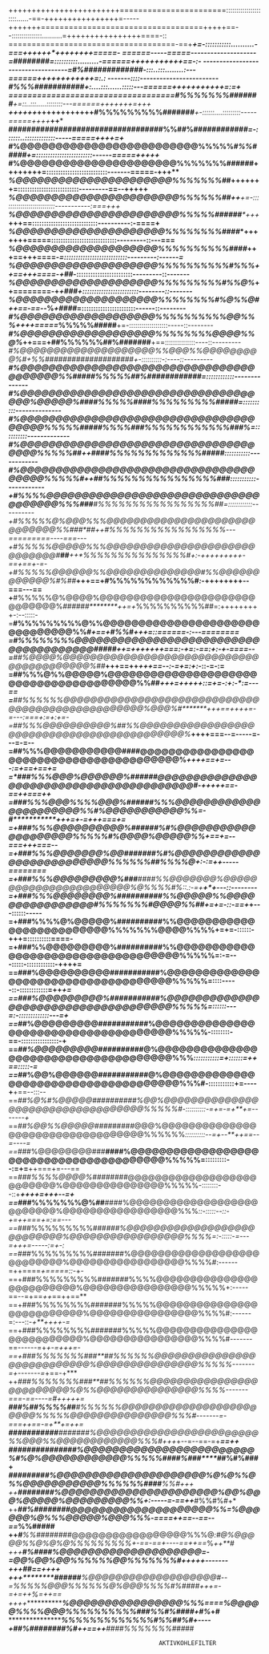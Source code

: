 
++++++++++++++++++++++++=======================:::::::::::::::::::::......-==-++++++++++++++++=-----
+++++++===================================+++++==--:::::::::::::::..........=++++++++++++++++====-::
====================================-==+***********+=-:::::::::::..........-===++++++*++++++++=====-
======-----=====--------------------=#####**###*******=::::::::::.........-======+++***++++++++==-:-
-----------------------------------=#%###########*##****-:::..:::........:---======+++*+++++++++=:.:
-------::::------------------------#%%%###########******+:....:::......:::::---======+++++++++++=:=+
===================================#%%%%%%%#######******+=::..:::.....::::::::---======+++*+++*+=+++
******++++++***********++++++++++++#%%%%%%%%%#######*****+-::::::....:::::::::-----=====++++***++***
**##################################%%##%############****=-::::::..:::::::::::::-----=====++++*=+***
**#%@@@@@@@@@@@@@@@@@@@@@@@@@%%%%%*#%%#####************+=::::::::::::::::::::::::------=====+++++***
**#%@@@@@@@@@@@@@@@@@@@@@@%%%%%%%#**###**##****++++++++=::::::::::::::::::::::::::-------=====-+++**
***%@@@@@@@@@@@@@@@@@@@@@@%%%%%%%#*#************+++++++=::::::::::::::::::::::::::---------==--+++++
***%@@@@@@@@@@@@@@@@@@@@@@@%%%%%%##**************++**+=-::::::::::::::::::::::::::-----------:===+++
***%@@@@@@@@@@@@@@@@@@@@@@@%%%%%######****+++*****+++==::::::::::::::::::::::::::::----------:-====+
***%@@@@@@@@@@@@@@@@@@@@@%%%%%%%%####****++++++**+=====::::::::::::::::::::::::::::---------::---===
***%@@@@@@@@@@@@@@@@@@@@%%%%%%%%%%####***+++==+++====-*=:::::::::::::::::::::::::::---------:------=
***%@@@@@@@@@@@@@@@@@@@@%%%%%%%%%%#%%%***++==+++====-+##*-::::::::::::::::::::::::---------::-------
***%@@@@@@@@@@@@@@@@@@@@%%%%%%%%%#%%@%***++========-+*+###+::::::::::::::::::::::::--------::-------
***%@@@@@@@@@@@@@@@@@@@@%%%%%%%%#%@%%@#***++==-==--*%*+####*=:::::::::::::::::::::::------::--------
***#%@@@@@@@@@@@@@@@@@@@%%%%%%%%%%@@%%%*++*++=====*%%%%%#####**+=-:::::::::::::::::::-----::--------
***#%@@@@@@@@@@@@@@@@@@@%%%%%%%%@@@@%%@%*++===+##%%%%%%##%#######**+==:::::::::::::::----::---------
***#%@@@@@@@@@@@@@@@@@@@@%%@@@%%@@@@@@@@@%#*+*%%########**############*+-::::::::::-:----::---------
***#%@@@@@@@@@@@@@@@@@@@@@@@@@@@@@@@@@@@@@@@@%%#####%%%%%##%############*=::::::::::::--------------
***#%@@@@@@@@@@@@@@@@@@@@@@@@@@@@@@@@@@@@%@@@@@%####%%%%%####%%%%%%%%%#####=::::::::::--------------
***#%@@@@@@@@@@@@@@@@@@@@@@@@@@@@@@@@@@@@@@%%%%%#####%%%%###%%%%%%%%%%%%###%=::::::::::-------------
***#%@@@@@@@@@@@@@@@@@@@@@@@@@@@@@@@@@@@@@%%%%%#**#*++*####%%%%%%%%%%%%%#####:::::::::::------------
***#%@@@@@@@@@@@@@@@@@@@@@@@@@@@@@@@@@@@@@@%%%%%#***++#**#%%%%%%%%%%%%%%%%###:::::::::::------------
+**#%%%%@@@@@@@@@@@@@@@@@@@@@@@@@@@@@@@@@@@@@%%%###******#%%%%%%%%%%%%%%%%%##=::::::::::::----------
+**#%%%%%@%@@@%%%@@@@@@@@@@@@@@@@@@@@@@@@@@@@@%%###*##**++*#%%%%%%%%%%%%%%%%%*---=========----===---
+**#%%%%%@@@@@%%%@@@@@@@@@@@@@@@@@@@@@@@@@@@@@#*****##*****++*%%%%%%%%%%%%%%%#+:-+++++++++-==+==+-=-
+**#%%%%%@@@@@@%%@@@@@@@@@@@@@@#%%@@@@@@@@@@@@%#%##*****++**+==+#%%%%%%%%%%%%#*:-*++++++++--===---==
+**#%%%%%@%@@@@%@@@@@@@@@@@@@@@@@@@@@@@@@@@@@@%*######********++=+*%%%%%%%%%%##=:+++++++++-:--:::::-
=**#%%%%%%%%%@%%@@@@@@@@@@@@@@@@@@@@@@@@@@@@@@@%%#***************+==+#%%#**+++=::======-:---========
=**#%%%%%%%%@@@@@@@@@@@@@@@@@@@@@@@@@@@@@@@@@@@@@@#####************++=+++++++===:-+=:-==:+:-+-====--
=**##%@@@@%@@@@@@@@@@@@@@@@@@@@@@@@@@@@@@@@@@@@@@@@@%##***********+**++==++*+++==--:-=+=:+:-*::-=-:=
=**##%%%@%%@@@@@%@@@@@@@@@@@@@@@@@@@@@@@@@@@@@@@@@@@@@@@%%##***********+++=++**+++::=+=-:+:-*:=---==
=**##%%%%%%@@@@@@@@@@@@@@@@@@@@@@@@@@@@@@@@@@@@@@@@@@@@@@@@@%@@@%#*******+++==++++=-=---:===+:=+:+=-
=**##%%%@@@@@@@@@@%##%%@@@@@@@@@@@@@@@@@@@@@@@@@@@@@@@@@@@@@@@@@@@%*********++++===--=-----=---=-=--
=**##%%%@@@@@@@@@@@#****###@@@@@@@@@@@@@@@@@@@@@@@@@@@@@@@@@@@@@@@@%***********++++==+=---:=+==+==+=
=*###%%%@@@%@@@@@@%###**###@@@@@@@@@@@@@@@@@@@@@@@@@@@@@@@@@@@@@@@@#-**************+++++==-==++===++
=*###%%%@@@%%%%@@@%###*###%%%@@@@@@@@@@@@@@@@@@@@@@%%#%@@@@@@@@@@@%%=-*#*************+++=+-=+++===+=
=+###%%%@@@@@@@@@@%###*###%#%@@@@@@@@@@@@@@@@@@@@%%%%%#%@@@@%@@@@@%%+==+**************=--===+++===--
=+###%%%@@@@@@@%@@####*###%#%@@@@@@@@@@@@@@@@@@@@@@@@@@%%%%%%##%%%%@+:-:=************++-----========
=+###%%%@@@@@@@@@%###**####%%@@@@@@@%@@@@@@@@@@@@@@@@@@@@@@@%@%%%%#%*::.:-=+********+*+---::--------
=+###%%%@@@@@@@@%##########%%@@@@@%%@@@@@@@@@@@@@@@@#%%%%%%%#@@@@%%##+=+=-::-==+*****+---::::::-----
=+###%%%%@%@@@@@%##########%%@@@@@@@@@@@@@@@@@@@@@@@@@%%%%%%%@@@@%%%%+=+=-::::::-+++=::::::::::====-
=+###%%@@@@@@@@@%##########%%@@@@@@@@@@@@@@@@@@@@@@@@@@@@@@@@@@@%%%%%=:-=---:::::-::::::::::::-++++=
==###%@@@@@@@@@@###########%@@@@@@@@@@@@@@@@@@@@@@@@@@@@@@@@@@@@%%%%%=::::-----::-::::::::::::=++*+=
==###%@@@@@@@@@%###########%@@@@@@@@@@@@@@@@@@@@@@@@@@@@@@@@@@@@%%%%%=::::::---=:-:::::::::::::---=+
==*##%@@@@@@@@@###########%@@@@@@@@@@@@@@@@@@@@@@@@@@@@@@@@@@@@@%%%%%-::::::::-==-::::::::::::::::-+
==*##%@@@@@@@@@####*######@%@@@@@@@@@@@@@@@@@@@@@@@@@@@@@@@@@@@@@%%%*:::::::::::=+::::::=++==:::::-=
==*##%@@%@@@@@@###########@%@@@@@@@@@@@@@@@@@@@@@@@@@@@@@@@@@@@@@%%%#-:::::::::::+=----+**+==--:::--
==*##%@%#%@@@@@##########%@@%@@@@@@@@@@@@@@@@@@@@@@@@@@@@@@@@@@%%%%%#-::::::::::-=+=-=+**+=-------+*
==*##%@@%%@@@@@####*#####@@@%@@@@@@@@@@@@@@@@@@@@@@@@@@@@@@@@@@%%%%%%*::::::::::--=+--**++==--=----=
==*###%@@@@@@@@###**####%@@@@@@@@@@@@@@@@@@@@@@@@@@@@@@@@@@@@@@@@%%%%%=:::::::::--:=+=**++===+=---==
==*###%%%%@@@@%###*#####@@@@@@@@@@@@@@@@@@@@@@@@@@%@@@@@@@@@@@@@@@%%%%%-::::::::--::+***++++=+++--=+
==*###%%%%%%%@%##**####%@@@@@@@@@@@@@@@@@@@@@@@@@@%@@@@@@@@@@@@@@@@@%%%*::-:::::--::-+=++===+=:==---
==*###%%%%%%%%%###*###%@@@@@@@@@@@@@@@@@@@@@@@@@@@%@@@@@@@@@@@@@@@@@%%%%=:-:::::-=---=+++=-----:=+-:
==*###%%%%%%%%%#######%@@@@@@@@@@@@@@@@@@@@@@@@@@@%@@@@@@@@@@@@@@@@@%%%%#:------=++====*+=====::-*+-
==+###%%%%%%%%%#######%%%%@@@@@@@@@@@@@@@@@@@@@@@@@%@@@@@@@@@@@@@@@@%%%%%+:-----==--=+==*++*==++==**
==+###%%%%%%%%#######%%%%%@@@@@@@@@@@@@@@@@@@@@@@@@@%@@@@@@@@@@@@@@@@%%%%#:------=:---::-*+**++++-=*
==+###%%%%%%%%#######%%%%%@@@@@@@@@@@@@@@@@@@@@@@@@@%@@@@@@@@@@@@@@@@%%%%#-------==------=+*+-=+++=-
==+###%%%%%%%###**##%%%%%%@@@@@@@@@@@@@@@@@@@@@@@@@@@%@@@@@@@@@@@@@@@%%%%%-------=+-------=*+==-+***
++*###%%%%%%%###**##%%%%%%@@@@@@@@@@@@@@@@@@@@@@@@@%@%%@@@@@@@@@@@@@@@%%%%-------===-==----=#+++++=*
***###%##%%%%##****#%%%%%%@@@@@@@@@@@@@@@@@@@@@@@@%%%%%@@@@@@@@@@@@@@@%%%#-------=-===++==-=+**+=++=
***#*##########****#######%@@@@@@@@@@@@@@@@@@@@@@@@%%@@@%%@@@@@@@@@@@@%%%#+++*+--=--==-=+*******==++
******########*****#######%@@@@@@@@@@@@@@@@@@@@@@@@%#%@%@@@@@@@@@@@@%%%%%####%###*****#*#%#%###**+**
**********###*******######%@@@@@@@@@@@@@@@@@@@@@%@%@%%@%%@@@@@@@@@@@%%%%%%#**#***#*#*********%%#*+++
++***********#***#**######%@@@@@@@@@@@@@@@@@@@@@@%@@%@@@%@@@@@%@@@@@@@@@%%+:-----=-==++*****#%%#%#+*
++**********#***#%#*#######@@@@@@@@@@@@@@@@@@@@%%=%@@@@@@%@%%%@@@@@%@@@%%%*-====++==--==--==*%%#####
**++*********#**%%#*#######@@@@@@@@@@@@@@@@@%%%@*:#@%@@@@@%%@%@%@%%%%%%%%%+-==-==+----==++==*%*++**#
+++*************#%####*****%@@@@@@@@@@@@@@@@@@@@=-=@@%@@%@@%%%%%%@@%%%%%%%#+**++++-------+++##==++++
+++***********#*#####******%@@@@@@@@@@@@@@@@@@@#--=*%%%%%@@@%%%%%%@%@@@%%%%#%####*+++=-=+=++%*=++=*=
*++++**********************%@@@@@@@@@@@@@@@@%%%*====%@@@@@%%%%@@@%%%%%%%%%%*###%%*#%####*+*#%*+#****
***************************%%%%%%%%%%%%%#%%##%#+----+##%########%*****#+**+*==++***####%%%%%%%###*##
```
                                          AKTIVKOHLEFILTER                                          

